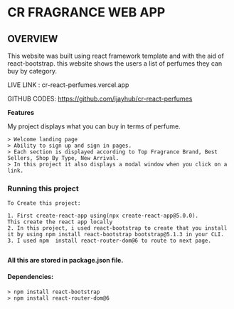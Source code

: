 
# CR FRAGRANCE WEB APP
## OVERVIEW 
This website was built using react framework template and with the aid of react-bootstrap. this website shows the users a list of perfumes they can buy by category.

LIVE LINK : cr-react-perfumes.vercel.app

GITHUB CODES: https://github.com/ijayhub/cr-react-perfumes

**Features**

My project  displays what you can buy in terms of perfume.
```
> Welcome landing page
> Ability to sign up and sign in pages.
> Each section is displayed according to Top Fragrance Brand, Best Sellers, Shop By Type, New Arrival.
> In this project it also displays a modal window when you click on a link.
```



### Running this project
```
To Create this project:

1. First create-react-app using(npx create-react-app@5.0.0).
This create the react app locally
2. In this project, i used react-bootstrap to create that you install it by using npm install react-bootstrap bootstrap@5.1.3 in your CLI.
3. I used npm  install react-router-dom@6 to route to next page.


```
**All this are stored in package.json file.**

#### Dependencies:
```
> npm install react-bootstrap
> npm install react-router-dom@6 
```

